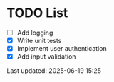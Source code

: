 # TODO List

- [ ] Add logging
- [x] Write unit tests
- [x] Implement user authentication
- [x] Add input validation

Last updated: 2025-06-19 15:25
